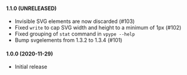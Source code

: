 #### 1.1.0 (UNRELEASED)

* Invisible SVG elements are now discarded (#103)
* Fixed `write` to cap SVG width and height to a minimum of 1px (#102)
* Fixed grouping of `stat` command in `vpype --help`
* Bump svgelements from 1.3.2 to 1.3.4 (#101)


#### 1.0.0 (2020-11-29)

* Initial release
